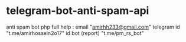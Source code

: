 # telegram-bot-anti-spam-api
anti spam bot php full
help : email "amirhh233@gmail.com" telegram id "t.me/amirhossein2o17" id bot (report) "t.me/pm_rs_bot"

